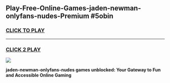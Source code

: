 
## Play-Free-Online-Games-jaden-newman-onlyfans-nudes-Premium #5obin
<h3>
<a href="https://premium.freeplayer.one?title=jaden-newman-onlyfans-nudes&ref=8M">CLICK TO PLAY</a></h3>
<hr>

<h3>
<a href="https://premium.freeplayer.one?title=jaden-newman-onlyfans-nudes&ref=8M">CLICK 2 PLAY</a>
  
</h3>

<a href="https://premium.freeplayer.one?title=jaden-newman-onlyfans-nudes&ref=8M"><img src="https://clearcache.store/games.png"></a>


**jaden-newman-onlyfans-nudes games unblocked: Your Gateway to Fun and Accessible Online Gaming**
